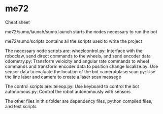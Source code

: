 # me72

Cheat sheet

me72/sumo/launch/sumo.launch starts the nodes necessary to run the bot

me72/sumo/scripts contains all the scripts used to write the project

The necessary node scripts are:
wheelcontrol.py: Interface with the roboclaw, send direct commands to the wheels, and send encoder data
odometry.py: Transform veloicity and angular rate commands to wheel commands and transform encoder data to position change
localize.py: Use sensor data to evaluate the location of the bot
cameratolaserscan.py: Use the line laser and camera to create a laser scan messege

The control scripts are:
teleop.py: Use keyboard to control the bot
autonomous.py: Control the robot autonomously with sensors

The other files in this folder are dependency files, python compiled files, and test scripts
